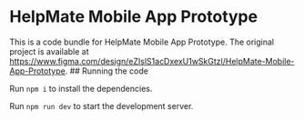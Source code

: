 
# HelpMate Mobile App Prototype

This is a code bundle for HelpMate Mobile App Prototype. The original project is available at https://www.figma.com/design/eZIslS1acDxexU1wSkGtzl/HelpMate-Mobile-App-Prototype.  ## Running the code

  Run `npm i` to install the dependencies.

  Run `npm run dev` to start the development server.
  